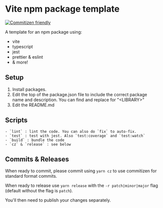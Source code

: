 # Vite npm package template

[![Commitizen friendly](https://img.shields.io/badge/commitizen-friendly-brightgreen.svg)](http://commitizen.github.io/cz-cli/)

A template for an npm package using:

- vite
- typescript
- jest
- prettier & eslint
- & more!

## Setup

1. Install packages.
1. Edit the top of the package.json file to include the correct package name and description. You can find and replace for "\<LIBRARY\>"
1. Edit the README.md

## Scripts

    - `lint` : lint the code. You can also do `fix` to auto-fix.
    - `test` : test with jest. Also `test:coverage` and `test:watch`
    - `build` : bundle the code
    - `cz` & `release` : see below

## Commits & Releases

When ready to commit, please commit using `yarn cz` to use commitizen for standard format commits.

When ready to release use `yarn release` with the `-r patch|minor|major` flag (default without the flag is `patch`).

You'll then need to publish your changes separately.
